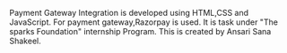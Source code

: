 Payment Gateway Integration is developed using HTML,CSS and JavaScript.
For payment gateway,Razorpay is used. It is task under "The sparks Foundation" internship Program. 
This is created by Ansari Sana Shakeel.
